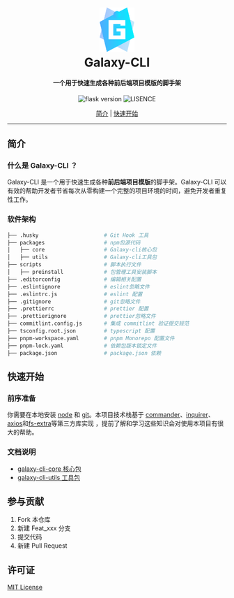 <h1 align="center">
  <img src="https://raw.githubusercontent.com/sankeyangshu/sankeyangshu/master/image/logo-bai.png" width="80"/>
  <br>
  Galaxy-CLI
</h1>
<h4 align="center">一个用于快速生成各种前后端项目模版的脚手架</h4>

<p align="center">
  <img src="https://img.shields.io/badge/Node-16.0.0-green" alt="flask version" data-canonical-src="https://img.shields.io/badge/Node-16.0.0-green" style="max-width:100%;">
  <img src="https://img.shields.io/badge/license-MIT-lightgrey" alt="LISENCE" data-canonical-src="https://img.shields.io/badge/license-MIT-lightgrey" style="max-width:100%;">
</p>
<p align="center">
  <a href="#简介">简介</a>&nbsp;|&nbsp;<a href="#快速开始">快速开始</a>
</p>

---

## 简介

### 什么是 Galaxy-CLI ？

Galaxy-CLI 是一个用于快速生成各种**前后端项目模版**的脚手架。Galaxy-CLI 可以有效的帮助开发者节省每次从零构建一个完整的项目环境的时间，避免开发者重复性工作。

### 软件架构

```bash
├── .husky                     # Git Hook 工具
├── packages                   # npm包源代码
│   ├── core                   # Galaxy-cli核心包
│   ├── utils                  # Galaxy-cli工具包
├── scripts                    # 脚本执行文件
│   ├── preinstall             # 包管理工具安装脚本
├── .editorconfig              # 编辑相关配置
├── .eslintignore              # eslint忽略文件
├── .eslintrc.js               # eslint 配置
├── .gitignore                 # git忽略文件
├── .prettierrc                # prettier 配置
├── .prettierignore            # prettier忽略文件
├── commitlint.config.js       # 集成 commitlint 验证提交规范
├── tsconfig.root.json         # typescript 配置
├── pnpm-workspace.yaml        # pnpm Monorepo 配置文件
├── pnpm-lock.yaml             # 依赖包版本锁定文件
├── package.json               # package.json 依赖
```

## 快速开始

### 前序准备

你需要在本地安装 [node](http://nodejs.org/) 和 [git](https://git-scm.com/)。本项目技术栈基于 [commander](https://github.com/tj/commander.js)、[inquirer](https://github.com/SBoudrias/Inquirer.js)、[axios](https://github.com/axios/axios)和[fs-extra](https://github.com/jprichardson/node-fs-extra)等第三方库实现 ，提前了解和学习这些知识会对使用本项目有很大的帮助。

### 文档说明

- [galaxy-cli-core 核心包](./packages/core/README.md)
- [galaxy-cli-utils 工具包](./packages/utils/README.md)

## 参与贡献

1.  Fork 本仓库
2.  新建 Feat_xxx 分支
3.  提交代码
4.  新建 Pull Request

## 许可证

[MIT License](https://github.com/sankeyangshu/galaxy-cli/blob/master/LICENSE)
